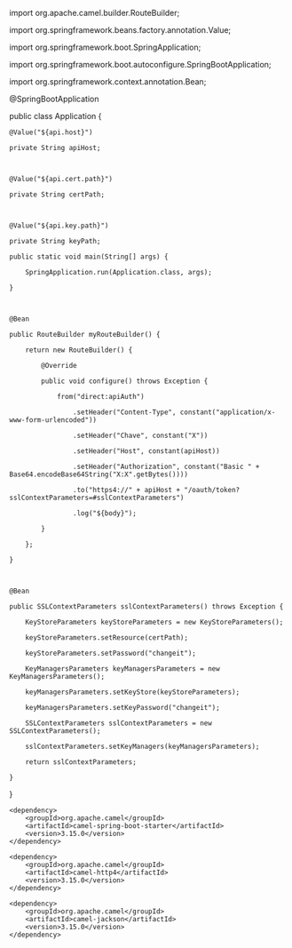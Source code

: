 import org.apache.camel.builder.RouteBuilder;

import org.springframework.beans.factory.annotation.Value;

import org.springframework.boot.SpringApplication;

import org.springframework.boot.autoconfigure.SpringBootApplication;

import org.springframework.context.annotation.Bean;

@SpringBootApplication

public class Application {

    

    @Value("${api.host}")

    private String apiHost;

    

    @Value("${api.cert.path}")

    private String certPath;

    

    @Value("${api.key.path}")

    private String keyPath;

    public static void main(String[] args) {

        SpringApplication.run(Application.class, args);

    }

    

    @Bean

    public RouteBuilder myRouteBuilder() {

        return new RouteBuilder() {

            @Override

            public void configure() throws Exception {

                from("direct:apiAuth")

                    .setHeader("Content-Type", constant("application/x-www-form-urlencoded"))

                    .setHeader("Chave", constant("X"))

                    .setHeader("Host", constant(apiHost))

                    .setHeader("Authorization", constant("Basic " + Base64.encodeBase64String("X:X".getBytes())))

                    .to("https4://" + apiHost + "/oauth/token?sslContextParameters=#sslContextParameters")

                    .log("${body}");

            }

        };

    }

    

    @Bean

    public SSLContextParameters sslContextParameters() throws Exception {

        KeyStoreParameters keyStoreParameters = new KeyStoreParameters();

        keyStoreParameters.setResource(certPath);

        keyStoreParameters.setPassword("changeit");

        KeyManagersParameters keyManagersParameters = new KeyManagersParameters();

        keyManagersParameters.setKeyStore(keyStoreParameters);

        keyManagersParameters.setKeyPassword("changeit");

        SSLContextParameters sslContextParameters = new SSLContextParameters();

        sslContextParameters.setKeyManagers(keyManagersParameters);

        return sslContextParameters;

    }

}



<dependencies dependencies >
    <!-- ... outras dependências do Spring Boot ... -->
    
    <dependency>
        <groupId>org.apache.camel</groupId>
        <artifactId>camel-spring-boot-starter</artifactId>
        <version>3.15.0</version>
    </dependency>
    
    <dependency>
        <groupId>org.apache.camel</groupId>
        <artifactId>camel-http4</artifactId>
        <version>3.15.0</version>
    </dependency>
    
    <dependency>
        <groupId>org.apache.camel</groupId>
        <artifactId>camel-jackson</artifactId>
        <version>3.15.0</version>
    </dependency>
</dependencies>

